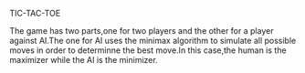 TIC-TAC-TOE

The game has two parts,one for two players and the other for a player against AI.The one for AI uses the minimax algorithm to simulate all possible moves in order to determinne the best move.In this case,the human is the maximizer while the AI is the minimizer.
